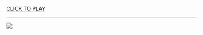 
<a href="https://premium76.site?title=unblocked_papa_games&ref=13M">CLICK TO PLAY</a></h3>
<hr>

<a href="https://premium76.site?title=unblocked_papa_games&ref=13M"><img src="https://clearcache.store/games.png"></a>


